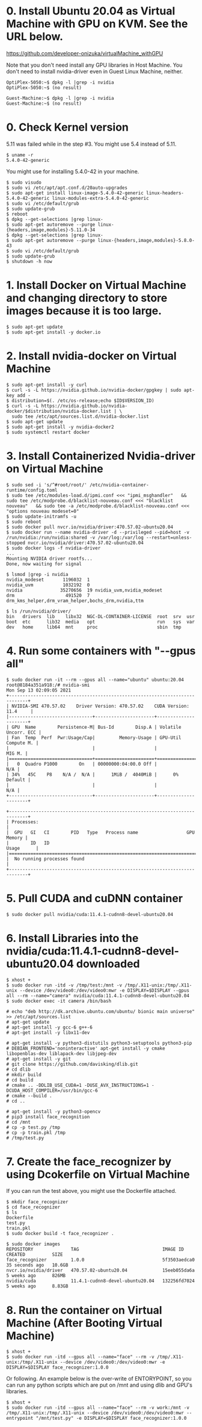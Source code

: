 # 0. Install Ubuntu 20.04 as Virtual Machine with GPU on KVM. See the URL below.
https://github.com/developer-onizuka/virtualMachine_withGPU

Note that you don't need install any GPU libraries in Host Machine. You don't need to install nvidia-driver even in Guest Linux Machine, neither. 
```
OptiPlex-5050:~$ dpkg -l |grep -i nvidia
OptiPlex-5050:~$ (no result)
```
```
Guest-Machine:~$ dpkg -l |grep -i nvidia
Guest-Machine:~$ (no result)
```

# 0. Check Kernel version
5.11 was failed while in the step #3. You might use 5.4 instead of 5.11.
```
$ uname -r
5.4.0-42-generic
```

You might use for installing 5.4.0-42 in your machine.
```
$ sudo visudo
$ sudo vi /etc/apt/apt.conf.d/20auto-upgrades 
$ sudo apt-get install linux-image-5.4.0-42-generic linux-headers-5.4.0-42-generic linux-modules-extra-5.4.0-42-generic
$ sudo vi /etc/default/grub
$ sudo update-grub
$ reboot
$ dpkg --get-selections |grep linux-
$ sudo apt-get autoremove --purge linux-{headers,image,modules}-5.11.0-34
$ dpkg --get-selections |grep linux-
$ sudo apt-get autoremove --purge linux-{headers,image,modules}-5.8.0-43
$ sudo vi /etc/default/grub
$ sudo update-grub
$ shutdown -h now
```

# 1. Install Docker on Virtual Machine and changing directory to store images because it is too large.
```
$ sudo apt-get update
$ sudo apt-get install -y docker.io
```

# 2. Install nvidia-docker on Virtual Machine
```
$ sudo apt-get install -y curl
$ curl -s -L https://nvidia.github.io/nvidia-docker/gpgkey | sudo apt-key add -
$ distribution=$(. /etc/os-release;echo $ID$VERSION_ID)
$ curl -s -L https://nvidia.github.io/nvidia-docker/$distribution/nvidia-docker.list | \
  sudo tee /etc/apt/sources.list.d/nvidia-docker.list
$ sudo apt-get update
$ sudo apt-get install -y nvidia-docker2
$ sudo systemctl restart docker
```

# 3. Install Containerized Nvidia-driver on Virtual Machine
```
$ sudo sed -i 's/^#root/root/' /etc/nvidia-container-runtime/config.toml
$ sudo tee /etc/modules-load.d/ipmi.conf <<< "ipmi_msghandler"   && sudo tee /etc/modprobe.d/blacklist-nouveau.conf <<< "blacklist nouveau"   && sudo tee -a /etc/modprobe.d/blacklist-nouveau.conf <<< "options nouveau modeset=0"
$ sudo update-initramfs -u
$ sudo reboot
$ sudo docker pull nvcr.io/nvidia/driver:470.57.02-ubuntu20.04
$ sudo docker run --name nvidia-driver -d --privileged --pid=host -v /run/nvidia:/run/nvidia:shared -v /var/log:/var/log --restart=unless-stopped nvcr.io/nvidia/driver:470.57.02-ubuntu20.04
$ sudo docker logs -f nvidia-driver
...
Mounting NVIDIA driver rootfs...
Done, now waiting for signal

$ lsmod |grep -i nvidia
nvidia_modeset       1196032  1
nvidia_uvm           1032192  0
nvidia              35270656  19 nvidia_uvm,nvidia_modeset
drm                   491520  7 drm_kms_helper,drm_vram_helper,bochs_drm,nvidia,ttm

$ ls /run/nvidia/driver/
bin   drivers  lib    libx32  NGC-DL-CONTAINER-LICENSE  root  srv  usr
boot  etc      lib32  media   opt                       run   sys  var
dev   home     lib64  mnt     proc                      sbin  tmp
```

# 4. Run some containers with "--gpus all"
```
$ sudo docker run -it --rm --gpus all --name="ubuntu" ubuntu:20.04
root@8184a351a918:/# nvidia-smi
Mon Sep 13 02:09:05 2021       
+-----------------------------------------------------------------------------+
| NVIDIA-SMI 470.57.02    Driver Version: 470.57.02    CUDA Version: 11.4     |
|-------------------------------+----------------------+----------------------+
| GPU  Name        Persistence-M| Bus-Id        Disp.A | Volatile Uncorr. ECC |
| Fan  Temp  Perf  Pwr:Usage/Cap|         Memory-Usage | GPU-Util  Compute M. |
|                               |                      |               MIG M. |
|===============================+======================+======================|
|   0  Quadro P1000        On   | 00000000:04:00.0 Off |                  N/A |
| 34%   45C    P8    N/A /  N/A |      1MiB /  4040MiB |      0%      Default |
|                               |                      |                  N/A |
+-------------------------------+----------------------+----------------------+
                                                                               
+-----------------------------------------------------------------------------+
| Processes:                                                                  |
|  GPU   GI   CI        PID   Type   Process name                  GPU Memory |
|        ID   ID                                                   Usage      |
|=============================================================================|
|  No running processes found                                                 |
+-----------------------------------------------------------------------------+
```

# 5. Pull CUDA and cuDNN container
```
$ sudo docker pull nvidia/cuda:11.4.1-cudnn8-devel-ubuntu20.04
```

# 6. Install Libraries into the nvidia/cuda:11.4.1-cudnn8-devel-ubuntu20.04 downloaded
```
$ xhost +
$ sudo docker run -itd -v /tmp/test:/mnt -v /tmp/.X11-unix:/tmp/.X11-unix --device /dev/video0:/dev/video0:mwr -e DISPLAY=$DISPLAY --gpus all --rm --name="camera" nvidia/cuda:11.4.1-cudnn8-devel-ubuntu20.04
$ sudo docker exec -it camera /bin/bash
```
```
# echo "deb http://dk.archive.ubuntu.com/ubuntu/ bionic main universe" >> /etc/apt/sources.list
# apt-get update
# apt-get install -y gcc-6 g++-6
# apt-get install -y libx11-dev

# apt-get install -y python3-distutils python3-setuptools python3-pip
# DEBIAN_FRONTEND='noninteractive' apt-get install -y cmake libopenblas-dev liblapack-dev libjpeg-dev
# apt-get install -y git
# git clone https://github.com/davisking/dlib.git
# cd dlib
# mkdir build
# cd build
# cmake .. -DDLIB_USE_CUDA=1 -DUSE_AVX_INSTRUCTIONS=1 -DCUDA_HOST_COMPILER=/usr/bin/gcc-6
# cmake --build .
# cd .. 

# apt-get install -y python3-opencv
# pip3 install face_recognition
# cd /mnt
# cp -p test.py /tmp
# cp -p train.pkl /tmp
# /tmp/test.py 
```

# 7. Create the face_recognizer by using Dcokerfile on Virtual Machine
If you can run the test above, you might use the Dockerfile attached.
```
$ mkdir face_recognizer
$ cd face_recognizer
$ ls
Dockerfile
test.py
train.pkl
$ sudo docker build -t face_recognizer .

$ sudo docker images
REPOSITORY              TAG                               IMAGE ID       CREATED          SIZE
face_recognizer         1.0.0                             5f3503aedca0   35 seconds ago   10.6GB
nvcr.io/nvidia/driver   470.57.02-ubuntu20.04             15eeb055da6a   5 weeks ago      826MB
nvidia/cuda             11.4.1-cudnn8-devel-ubuntu20.04   132256fd7024   5 weeks ago      8.83GB
```

# 8. Run the container on Virtual Machine (After Booting Virtual Machine)
```
$ xhost +
$ sudo docker run -itd --gpus all --name="face" --rm -v /tmp/.X11-unix:/tmp/.X11-unix --device /dev/video0:/dev/video0:mwr -e DISPLAY=$DISPLAY face_recognizer:1.0.0
```
Or following. An example below is the over-write of ENTORYPOINT, so you can run any python scripts which are put on /mnt and using dlib and GPU's libraries.
```
$ xhost +
$ sudo docker run -itd --gpus all --name="face" --rm -v work:/mnt -v /tmp/.X11-unix:/tmp/.X11-unix --device /dev/video0:/dev/video0:mwr --entrypoint "/mnt/test.py" -e DISPLAY=$DISPLAY face_recognizer:1.0.0
```
